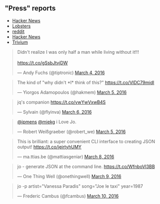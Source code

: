 ## "Press" reports

* [Hacker News](https://news.ycombinator.com/item?id=11230023)
* [Lobsters](https://lobste.rs/s/tyehi1/a_shell_command_to_create_json_jo)
* [reddit](https://www.reddit.com/r/programming/comments/49sx6x/a_shell_command_to_create_json_jo)
* [Hacker News](https://news.ycombinator.com/item?id=11272678)
* [Trivium](http://chneukirchen.org/trivium/2016-05-13)

<blockquote class="twitter-tweet" data-lang="en"><p lang="en" dir="ltr">Didn&#39;t realize I was only half a man while living without it!!!<br><br> <a href="https://t.co/gSsbJtvjDW">https://t.co/gSsbJtvjDW</a></p>&mdash; Andy Fuchs (@tiptronic) <a href="https://twitter.com/tiptronic/status/705747046079340544">March 4, 2016</a></blockquote> <script async src="//platform.twitter.com/widgets.js" charset="utf-8"></script>

<blockquote class="twitter-tweet" data-lang="en"><p lang="en" dir="ltr">The kind of &quot;why didn&#39;t *I* think of this?&quot; <a href="https://t.co/VlDC79midI">https://t.co/VlDC79midI</a></p>&mdash; Yiorgos Adamopoulos (@hakmem) <a href="https://twitter.com/hakmem/status/706181245328293888">March 5, 2016</a></blockquote> <script async src="//platform.twitter.com/widgets.js" charset="utf-8"></script>

<blockquote class="twitter-tweet" data-lang="en"><p lang="fr" dir="ltr">jq&#39;s companion <a href="https://t.co/vwYwVxwB4S">https://t.co/vwYwVxwB4S</a></p>&mdash; Sylvain (@flyinva) <a href="https://twitter.com/flyinva/status/706567570141351936">March 6, 2016</a></blockquote> <script async src="//platform.twitter.com/widgets.js" charset="utf-8"></script>


<blockquote class="twitter-tweet" data-lang="en"><p lang="en" dir="ltr"><a href="https://twitter.com/jpmens">@jpmens</a> <a href="https://twitter.com/miekg">@miekg</a> i Love Jo.</p>&mdash; Robert Weißgraeber (@robert_we) <a href="https://twitter.com/robert_we/status/706182485261086724">March 5, 2016</a></blockquote> <script async src="//platform.twitter.com/widgets.js" charset="utf-8"></script>


<blockquote class="twitter-tweet" data-lang="en"><p lang="en" dir="ltr">This is brilliant: a super convenient CLI interface to creating JSON output! <a href="https://t.co/jeirtyhUMY">https://t.co/jeirtyhUMY</a></p>&mdash; ma.ttias.be (@mattiasgeniar) <a href="https://twitter.com/mattiasgeniar/status/707152566719782912">March 8, 2016</a></blockquote> <script async src="//platform.twitter.com/widgets.js" charset="utf-8"></script>

<blockquote class="twitter-tweet" data-lang="en"><p lang="en" dir="ltr">jo - generate JSON at the command line. <a href="https://t.co/WfnboVl3BB">https://t.co/WfnboVl3BB</a></p>&mdash; One Thing Well (@onethingwell) <a href="https://twitter.com/onethingwell/status/707611961039704068">March 9, 2016</a></blockquote> <script async src="//platform.twitter.com/widgets.js" charset="utf-8"></script>

<blockquote class="twitter-tweet" data-lang="en"><p lang="en" dir="ltr">jo -p artist=&quot;Vanessa Paradis&quot; song=&quot;Joe le taxi&quot; year=1987</p>&mdash; Frederic Cambus (@fcambus) <a href="https://twitter.com/fcambus/status/707860299467120640">March 10, 2016</a></blockquote> <script async src="//platform.twitter.com/widgets.js" charset="utf-8"></script>
